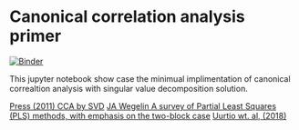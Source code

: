 # Canonical correlation analysis primer

[![Binder](https://mybinder.org/badge_logo.svg)](https://mybinder.org/v2/gh/htwangtw/cca_primer/master)

This jupyter notebook show case the minimual implimentation of canonical correaltion analysis with singular value decomposition solution. 

[Press (2011) CCA by SVD](http://numerical.recipes/whp/notes/CanonCorrBySVD.pdf)
[JA Wegelin A survey of Partial Least Squares (PLS) methods, with emphasis on the two-block case](https://www.stat.washington.edu/sites/default/files/files/reports/2000/tr371.pdf)
[Uurtio wt. al, (2018)](https://dl.acm.org/citation.cfm?id=3136624)
